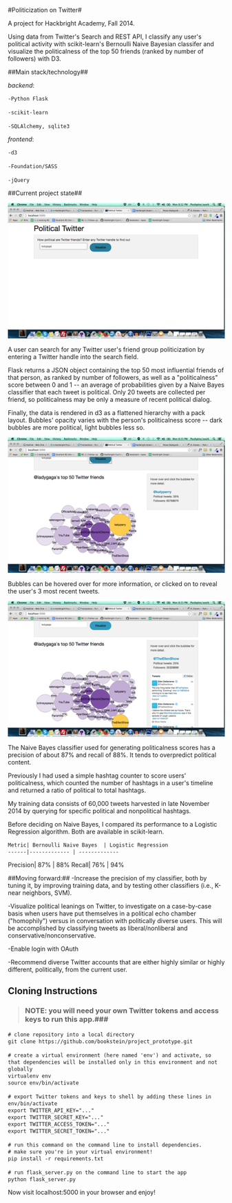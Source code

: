 #Politicization on Twitter#

A project for Hackbright Academy, Fall 2014.

Using data from Twitter's Search and REST API, I classify any user's political activity with scikit-learn's Bernoulli Naive Bayesian classifer and visualize the politicalness of the top 50 friends (ranked by number of followers) with D3.

##Main stack/technology##

_backend_:

    -Python Flask

    -scikit-learn

    -SQLAlchemy, sqlite3

_frontend_:

    -d3

    -Foundation/SASS

    -jQuery



##Current project state##

![ScreenShot](/static/images/scrn_cap1.png "Landing Page")

A user can search for any Twitter user's friend group politicization by entering a Twitter handle into the search field.

Flask returns a JSON object containing the top 50 most influential friends of that person, as ranked by number of followers, as well as a "politicalness" score between 0 and 1 -- an average of probabilities given by a Naive Bayes classifier that each tweet is political. Only 20 tweets are collected per friend, so politicalness may be only a measure of recent political dialog.

Finally, the data is rendered in d3 as a flattened hierarchy with a pack layout. Bubbles' opacity varies with the person's politicalness score -- dark bubbles are more political, light bubbles less so.

![ScreenShot](/static/images/scrn_cap3.png "On hover")

Bubbles can be hovered over for more information, or clicked on to reveal the user's 3 most recent tweets.

![ScreenShot](/static/images/scrn_cap2.png "On click")

The Naive Bayes classifier used for generating politicalness scores has a precision of about 87% and recall of 88%. It tends to overpredict political content.

Previously I had used a simple hashtag counter to score users' politicalness, which counted the number of hashtags in a user's timeline and returned a ratio of political to total hashtags.

My training data consists of 60,000 tweets harvested in late November 2014 by querying for specific political and nonpolitical hashtags.

Before deciding on Naive Bayes, I compared its performance to a Logistic Regression algorithm. Both are available in scikit-learn.

    Metric| Bernoulli Naive Bayes  | Logistic Regression
    ------|------------- | -------------
 Precision| 87%          |  88%
    Recall| 76%          |  94%


##Moving forward:##
 -Increase the precision of my classifier, both by tuning it, by improving training data, and by testing other classifiers (i.e., K-near neighbors, SVM).

 -Visualize political leanings on Twitter, to investigate on a case-by-case basis when users have put themselves in a political echo chamber ("homophily") versus in conversation with politically diverse users. This will be accomplished by classifying tweets as liberal/nonliberal and conservative/nonconservative.

 -Enable login with OAuth

 -Recommend diverse Twitter accounts that are either highly similar or highly different, politically, from the current user.


## Cloning Instructions ##

> ### NOTE: you will need your own Twitter tokens and access keys to run this app.###

    # clone repository into a local directory
    git clone https://github.com/bookstein/project_prototype.git

    # create a virtual environment (here named 'env') and activate, so that dependencies will be installed only in this environment and not globally
    virtualenv env
    source env/bin/activate

    # export Twitter tokens and keys to shell by adding these lines in env/bin/activate
    export TWITTER_API_KEY="..."
    export TWITTER_SECRET_KEY="..."
    export TWITTER_ACCESS_TOKEN="..."
    export TWITTER_SECRET_TOKEN="..."

    # run this command on the command line to install dependencies.
    # make sure you're in your virtual environment!
    pip install -r requirements.txt

    # run flask_server.py on the command line to start the app
    python flask_server.py

Now visit localhost:5000 in your browser and enjoy!
